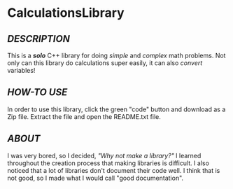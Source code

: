 # CalculationsLibrary
## *DESCRIPTION*
This is a ***solo*** C++ library for doing *simple* and *complex* math problems. Not only can this library do calculations super easily, it can also *convert* variables!
## *HOW-TO USE*
In order to use this library, click the green "code" button and download as a Zip file. Extract the file and open the README.txt file.
## *ABOUT*
I was very bored, so I decided, *"Why not make a library?"* I learned throughout the creation process that making libraries is difficult. I also noticed that a lot of libraries don't document their code well. I think that is not good, so I made what I would call "good documentation".
